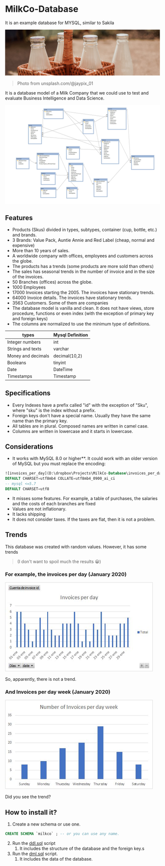 # MilkCo-Database
It is an example database for MYSQL, similar to Sakila

![](banner.jpg)

> Photo from unsplash.com/@jaypix_01

It is a database model of a Milk Company that we could use to test and evaluate Business Intelligence and Data Science.



![](milkco.jpg)

## Features

* Products (Skus) divided in types, subtypes, container (cup, bottle, etc.) and brands.
* 3 Brands: Value Pack, Auntie Annie and Red Label (cheap, normal and expensive)
* More than 10 years of sales.
* A worldwide company with offices, employees and customers across the globe.
* The products has a trends (some products are more sold than others)
* The sales has seasonal trends in the number of invoice and in the size of the invoices.
* 50 Branches (offices) across the globe.
* 1000 Employees
* 17000 Invoices starting the 2005. The invoices have stationary trends.
* 64000 Invoice details. The invoices have stationary trends.
* 3563 Customers. Some of them are companies
* The database model is vanilla and clean. It does not have views, store procedure, functions or even index (with the exception of primary key and foreign keys)
* The columns are normalized to use the minimum type of definitions.

| types              | Mysql Definition |
| ------------------ | ---------------- |
| Integer numbers    | int              |
| Strings and texts  | varchar          |
| Money and decimals | decimal(10,2)    |
| Booleans           | tinyint          |
| Date               | DateTime         |
| Timestamps         | Timestamp        |

## Specifications

* Every Indexes have a prefix called "id" with the exception of "Sku", where "sku" is the index without a prefix.
* Foreign keys don't have a special name. Usually they have the same name than the primary key.
* All tables are in plural. Composed names are written in camel case.
* Columns are written in lowercase and it starts in lowercase.

## Considerations

* It works with MySQL 8.0 or higher**.   It could work with an older version of MySQL but you must replace the encoding:

```sql
![invoices_per_day](D:\dropbox\Projects\MilkCo-Database\invoices_per_day.jpg)-- mysql 8.0
DEFAULT CHARSET=utf8mb4 COLLATE=utf8mb4_0900_ai_ci
-- mysql <=5.7
DEFAULT CHARSET=utf8 
```

* It misses some features. For example, a table of purchases, the salaries and the costs of each branches are fixed
* Values are not inflationary. 
* It lacks shipping
* It does not consider taxes. If the taxes are flat, then it is not a problem.

## Trends

This database was created with random values. However, it has some trends 

>   (I don't want to spoil much the results 😀)

### For example, the invoices per day (January 2020)

![](invoices_per_day.jpg)

So, apparently, there is not a trend.

### And Invoices per day week (January 2020)

![](invoices-per-day-week.jpg)

Did you see the trend?



## How to install it?

1. Create a new schema or use one.

```sql
CREATE SCHEMA `milkco` ; -- or you can use any name.
```

2. Run the [ddl.sql](ddql.sql)  script
   1. It includes the structure of the database and the foreign key.s
3. Run the [dml.sql](dml.sql) script.
   1. It includes the data of the database.



